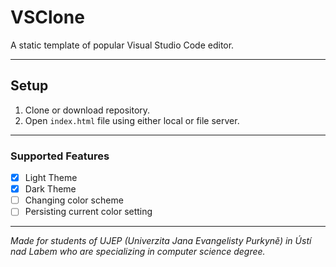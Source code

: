# VSClone

A static template of popular Visual Studio Code editor.

---

## Setup

1. Clone or download repository.
2. Open `index.html` file using either local or file server.

---

### Supported Features

- [x] Light Theme
- [x] Dark Theme
- [ ] Changing color scheme
- [ ] Persisting current color setting

---

*Made for students of UJEP (Univerzita Jana Evangelisty Purkyně) in Ústí nad Labem who are specializing in computer science degree.*
